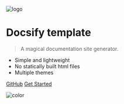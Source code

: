 <!-- _coverpage.md -->

![logo](_media/icon.svg)

# Docsify template

> A magical documentation site generator.

- Simple and lightweight
- No statically built html files
- Multiple themes

[GitHub](https://github.com/docsifyjs/docsify/)
[Get Started](#docsify)

![color](#708090)